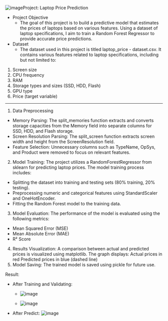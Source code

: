 ![image](https://github.com/user-attachments/assets/4c480b7f-6a51-40d7-8186-9df83f73acb5)Project: Laptop Price Prediction
- Project Objective
  -  The goal of this project is to build a predictive model that estimates the prices of laptops based on various features. Using a dataset of laptop specifications, I aim to train a Random Forest Regressor to provide accurate price predictions.
- Dataset
  - The dataset used in this project is titled laptop_price - dataset.csv. It contains various features related to laptop specifications, including but not limited to:
1. Screen size
2. CPU frequency
3. RAM
4. Storage types and sizes (SSD, HDD, Flash)
5. GPU type
6. Price (target variable)
----------------------------------
1. Data Preprocessing
- Memory Parsing: The split_memories function extracts and converts storage capacities from the Memory field into separate columns for SSD, HDD, and Flash storage.
- Screen Resolution Parsing: The split_screen function extracts screen width and height from the ScreenResolution field.
- Feature Selection: Unnecessary columns such as TypeName, OpSys, and Product were removed to focus on relevant features.
2. Model Training: The project utilizes a RandomForestRegressor from sklearn for predicting laptop prices. The model training process includes:
  - Splitting the dataset into training and testing sets (80% training, 20% testing).
  - Preprocessing numeric and categorical features using StandardScaler and OneHotEncoder.
  - Fitting the Random Forest model to the training data.
3. Model Evaluation: The performance of the model is evaluated using the following metrics:
  - Mean Squared Error (MSE)
  - Mean Absolute Error (MAE)
  - R² Score  
4. Results Visualization: A comparison between actual and predicted prices is visualized using matplotlib. The graph displays:
Actual prices in red
Predicted prices in blue (dashed line)
5. Model Saving: The trained model is saved using pickle for future use.

Result:
- After Training and Validating:
  - ![image](https://github.com/user-attachments/assets/7c65959e-b03d-41a9-aa2d-42d8a7058f96)

  - ![image](https://github.com/user-attachments/assets/70bf4435-ce8a-4e75-8e43-9a281fe4bf9d)


- After Predict:
![image](https://github.com/user-attachments/assets/d13a23b3-f5ee-4389-8a4e-7c384c0a23cb)

